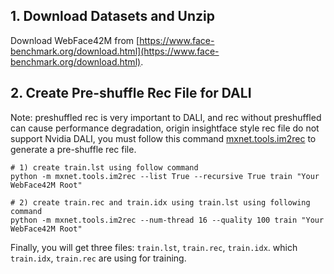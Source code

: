 


## 1. Download Datasets and Unzip

Download WebFace42M from [https://www.face-benchmark.org/download.html](https://www.face-benchmark.org/download.html).


## 2. Create **Pre-shuffle** Rec File for DALI

Note: preshuffled rec is very important to DALI, and rec without preshuffled can cause performance degradation, origin insightface style rec file 
do not support Nvidia DALI, you must follow this command [mxnet.tools.im2rec](https://github.com/apache/incubator-mxnet/blob/master/tools/im2rec.py) to generate a pre-shuffle rec file.

```shell
# 1) create train.lst using follow command
python -m mxnet.tools.im2rec --list True --recursive True train "Your WebFace42M Root"

# 2) create train.rec and train.idx using train.lst using following command
python -m mxnet.tools.im2rec --num-thread 16 --quality 100 train "Your WebFace42M Root"
```

Finally, you will get three files: `train.lst`, `train.rec`, `train.idx`. which `train.idx`, `train.rec` are using for training.
